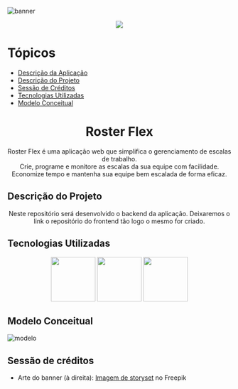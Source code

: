 ![banner](https://raw.githubusercontent.com/xflprflx/roster-flex-backend/document/readme/assets/Roster%20Flex.png)

<p align="center">
<img loading="lazy" src="http://img.shields.io/static/v1?label=STATUS&message=EM%20DESENVOLVIMENTO&color=GREEN&style=for-the-badge"/>
</p>

Tópicos
=================
<!--ts-->
   * [Descrição da Aplicação](#descricao-da-aplicacao)
   * [Descrição do Projeto](#descricao-do-projeto)
   * [Sessão de Créditos](#sessao-de-creditos)
   * [Tecnologias Utilizadas](#tecnologias-utilizadas)
   * [Modelo Conceitual](#modelo-conceitual)
<!--te-->

<h1 align="center">Roster Flex</h1>
<a id="descricao-da-aplicacao"></a>

<p align="center">Roster Flex é uma aplicação web que simplifica o gerenciamento de escalas de trabalho.<br>Crie, programe e monitore as escalas da sua equipe com facilidade.<br>Economize tempo e mantenha sua equipe bem escalada de forma eficaz.</p>

<a id="descricao-do-projeto"></a>
## Descrição do Projeto 
<p align="center">Neste repositório será desenvolvido o backend da aplicação. Deixaremos o link o repositório do frontend tão logo o mesmo for criado.</p>

<a id="tecnologias-utilizadas"></a>
## Tecnologias Utilizadas
<div align="center">
<img src="https://cdn.jsdelivr.net/gh/devicons/devicon/icons/java/java-original-wordmark.svg" width=100px/>
<img src="https://cdn.jsdelivr.net/gh/devicons/devicon/icons/spring/spring-original-wordmark.svg" width=100px/>
<img src="https://cdn.jsdelivr.net/gh/devicons/devicon/icons/postgresql/postgresql-original-wordmark.svg" width=100px/>
</div>

## Modelo Conceitual
![modelo](https://raw.githubusercontent.com/xflprflx/roster-flex-backend/document/readme/assets/modelo.png)






<a id="sessao-de-creditos"></a>
## Sessão de créditos
- Arte do banner (à direita): <a href="https://br.freepik.com/vetores-gratis/ilustracao-do-conceito-de-gerenciamento-de-tempo_7079478.htm#query=schedule&position=16&from_view=search&track=sph">Imagem de storyset</a> no Freepik
